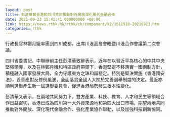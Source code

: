 ```yaml
---
layout: post
title: 彭清華冀香港和四川共同推動對外開放深化現代金融合作
date: 2021-09-23 15:41:41.000000000 +08:00
link: https://news.rthk.hk/rthk/ch/component/k2/1611910-20210923.htm
categories: rthk
---
```


行政長官林鄭月娥率團到四川成都，出席川港高層會晤暨川港合作會議第二次會議。

四川省委書記、中聯辦前主任彭清華致辭表示，近年在以習近平為核心的中共中央堅強領導，以及在林鄭月娥和特區政府帶領下，香港堅定不移落實一國兩制方針，積極融入國家發展大局，全力守護東方之珠和諧穩定。特別是堅決實施《香港國安法》，妥善應對反修例風波，全面落實全國人大關於完善選舉制度的決定。最近亦順利選舉產生新一屆選舉委員會，促進香港局勢發生根本性變化。

彭清華又表示，在兩地共同努力下，雙方產業、科技、教育、人才和民生等領域合作日益密切，香港已成為四川第一大外資來源地和第四大出口市場，期望兩地共同推動對外開放、深化現代金融合作、強化產業協作聯動，以及加強科技創新協同。
